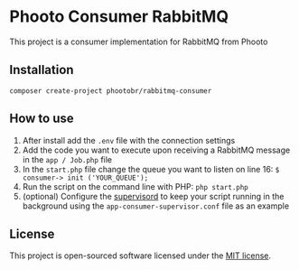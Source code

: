 # Phooto Consumer RabbitMQ

This project is a consumer implementation for RabbitMQ from Phooto

## Installation

`composer create-project phootobr/rabbitmq-consumer`

## How to use

1. After install add the `.env` file with the connection settings
2. Add the code you want to execute upon receiving a RabbitMQ message in the `app / Job.php` file
3. In the `start.php` file change the queue you want to listen on line 16: `$ consumer-> init ('YOUR_QUEUE');`
4. Run the script on the command line with PHP: `php start.php`
5. (optional) Configure the [supervisord](http://supervisord.org/) to keep your script running in the background using the `app-consumer-supervisor.conf` file as an example

## License

This project is open-sourced software licensed under the [MIT license](https://opensource.org/licenses/MIT).
